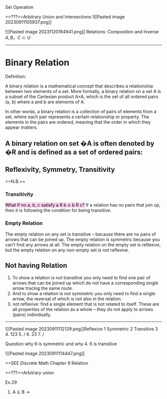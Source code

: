 
Set Operation 



==???==Arbitrary Union and Intersections 
![[Pasted image 20230911105937.png]]

![[Pasted image 20231120164941.png]]
Relations:
Composition and Inverse $A, B，C\subset U$ 

---
# Binary Relation 

Definition: 
  
A binary relation is a mathematical concept that describes a relationship between two elements of a set. More formally, a binary relation on a set A is a subset of the Cartesian product A×A, which is the set of all ordered pairs (a, b) where a and b are elements of A.

In other words, a binary relation is a collection of pairs of elements from a set, where each pair represents a certain relationship or property. The elements in the pairs are ordered, meaning that the order in which they appear matters.

A binary relation on set �A is often denoted by �R and is defined as a set of ordered pairs:
---

## Reflexivity, Symmetry, Transitivity 

==N.B.==
### Transitivity 
<mark style="background: #FFB8EBA6;">What if no a, b, c satisfy a R b ∧ b R c?</mark>
If a relation has no pairs that join up, then it is following the
condition for being transitive.

### Empty Relation
The empty relation on any set is transitive
– because there are no pairs of arrows that can be joined up.
The empty relation is symmetric because you can’t find any arrows
at all.
The empty relation on the empty set is reflexive,
but the empty relation on any non-empty set is not reflexive.

## Not having Relation 
1. To show a relation is not transitive you only need to find one pair
of arrows that can be joined up which do not have a corresponding
single arrow tracing the same route. 
2. And to show a relation is not symmetric you only need to find a
single arrow, the reversal of which is not also in the relation.
3. not reflexive: find a single element that is not related to itself.
	These are all properties of the relation as a whole
	– they do not apply to arrows (pairs) individually.

---

![[Pasted image 20230911112129.png]]Reflexive 1 Symmetric 2 Transitive 3 
4. 123 
5. /
6. 23
7. /

Question why 6 is symmetric 
and why 4. 6 is transitive 

![[Pasted image 20230911114447.png]]


==SEE Discrete Math Chapter 9 Relation

==???==Arbitrary union 




Ex.29 
1. A $\subseteq$ B $\rightarrow$  